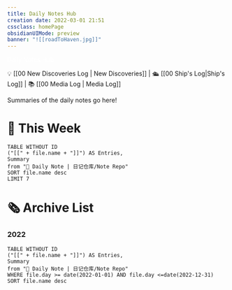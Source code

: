 ```yaml
---
title: Daily Notes Hub
creation date: 2022-03-01 21:51 
cssclass: homePage
obsidianUIMode: preview
banner: "![[roadToHaven.jpg]]"
---
```

<div class="title" style="color:#fff">Daily Notes Hub</div>

💡 [[00 New Discoveries Log | New Discoveries]] | 🛳️ [[00 Ship's Log|Ship's Log]] | 📚 [[00 Media Log | Media Log]] 

Summaries of the daily notes go here!

# 📆 This Week

```dataview
TABLE WITHOUT ID 
("[[" + file.name + "]]") AS Entries,
Summary
from "📔 Daily Note | 日记仓库/Note Repo"
SORT file.name desc
LIMIT 7
```

# 🗞 Archive List

### 2022
```dataview
TABLE WITHOUT ID 
("[[" + file.name + "]]") AS Entries,
Summary
from "📔 Daily Note | 日记仓库/Note Repo"
WHERE file.day >= date(2022-01-01) AND file.day <=date(2022-12-31)
SORT file.name desc
````
